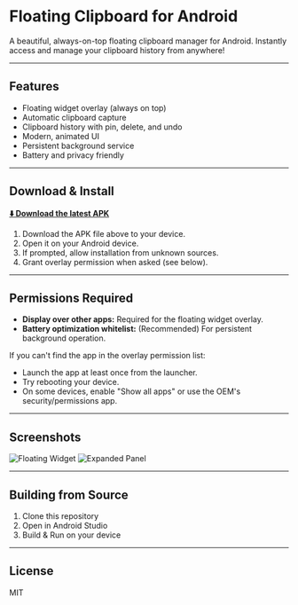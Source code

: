 # Floating Clipboard for Android

A beautiful, always-on-top floating clipboard manager for Android. Instantly access and manage your clipboard history from anywhere!

---

## Features
- Floating widget overlay (always on top)
- Automatic clipboard capture
- Clipboard history with pin, delete, and undo
- Modern, animated UI
- Persistent background service
- Battery and privacy friendly

---

## Download & Install

**[⬇️ Download the latest APK](app/build/outputs/apk/debug/app-debug.apk)**

1. Download the APK file above to your device.
2. Open it on your Android device.
3. If prompted, allow installation from unknown sources.
4. Grant overlay permission when asked (see below).

---

## Permissions Required
- **Display over other apps:** Required for the floating widget overlay.
- **Battery optimization whitelist:** (Recommended) For persistent background operation.

If you can't find the app in the overlay permission list:
- Launch the app at least once from the launcher.
- Try rebooting your device.
- On some devices, enable "Show all apps" or use the OEM's security/permissions app.

---

## Screenshots

![Floating Widget](docs/screenshot_widget.png)
![Expanded Panel](docs/screenshot_expanded.png)

---

## Building from Source

1. Clone this repository
2. Open in Android Studio
3. Build & Run on your device

---

## License
MIT


